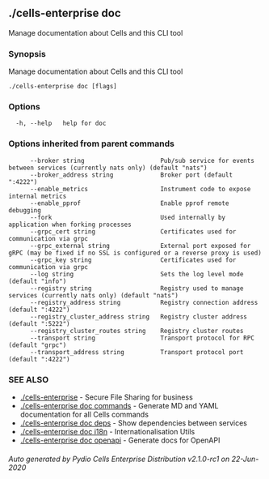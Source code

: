 ## ./cells-enterprise doc

Manage documentation about Cells and this CLI tool

### Synopsis

Manage documentation about Cells and this CLI tool

```
./cells-enterprise doc [flags]
```

### Options

```
  -h, --help   help for doc
```

### Options inherited from parent commands

```
      --broker string                     Pub/sub service for events between services (currently nats only) (default "nats")
      --broker_address string             Broker port (default ":4222")
      --enable_metrics                    Instrument code to expose internal metrics
      --enable_pprof                      Enable pprof remote debugging
      --fork                              Used internally by application when forking processes
      --grpc_cert string                  Certificates used for communication via grpc
      --grpc_external string              External port exposed for gRPC (may be fixed if no SSL is configured or a reverse proxy is used)
      --grpc_key string                   Certificates used for communication via grpc
      --log string                        Sets the log level mode (default "info")
      --registry string                   Registry used to manage services (currently nats only) (default "nats")
      --registry_address string           Registry connection address (default ":4222")
      --registry_cluster_address string   Registry cluster address (default ":5222")
      --registry_cluster_routes string    Registry cluster routes
      --transport string                  Transport protocol for RPC (default "grpc")
      --transport_address string          Transport protocol port (default ":4222")
```

### SEE ALSO

* [./cells-enterprise](./cells-enterprise)	 - Secure File Sharing for business
* [./cells-enterprise doc commands](./cells-enterprise-doc-commands)	 - Generate MD and YAML documentation for all Cells commands
* [./cells-enterprise doc deps](./cells-enterprise-doc-deps)	 - Show dependencies between services
* [./cells-enterprise doc i18n](./cells-enterprise-doc-i18n)	 - Internationalisation Utils
* [./cells-enterprise doc openapi](./cells-enterprise-doc-openapi)	 - Generate docs for OpenAPI

###### Auto generated by Pydio Cells Enterprise Distribution v2.1.0-rc1 on 22-Jun-2020
